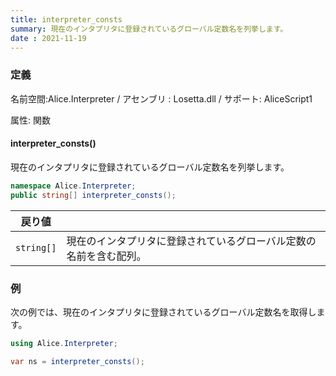 ```yaml
---
title: interpreter_consts
summary: 現在のインタプリタに登録されているグローバル定数名を列挙します。
date : 2021-11-19
---
```

### 定義
名前空間:Alice.Interpreter / アセンブリ : Losetta.dll / サポート: AliceScript1

属性: 関数

#### interpreter_consts()

現在のインタプリタに登録されているグローバル定数名を列挙します。

```cs title="AliceScript"
namespace Alice.Interpreter;
public string[] interpreter_consts();
```

|戻り値| |
|-|-|
|`string[]`|現在のインタプリタに登録されているグローバル定数の名前を含む配列。|

### 例
次の例では、現在のインタプリタに登録されているグローバル定数名を取得します。

```cs title="AliceScript"
using Alice.Interpreter;

var ns = interpreter_consts();
```